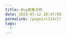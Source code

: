 ```yaml
---
title: Bug收集分析
date: 2023-07-12 10:47:58
permalink: /pages/c114cf/
tags:
  - 
---
```

<iframe sandbox scrolling="no" frameborder="0"     
width="1011px"   
height="8973px"
:src="$withBase('/images/iOSHtml/8.Bug收集分析.html')" > </iframe> 
<div>The content of mind map is Created by <a href="https://xmind.cn" target="_blank" title="edrawsoft">XMind</a> && <a href="https://www.edrawsoft.com/" target="_blank" title="edrawsoft">MindMaster</a> software</div>
